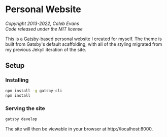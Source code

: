 
# Personal Website

*Copyright 2013-2022, Caleb Evans*  
*Code released under the MIT license*

This is a [Gatsby](https://www.gatsbyjs.com/)-based personal website I created
for myself. The theme is built from Gatsby's default scaffolding, with all of
the styling migrated from my previous Jekyll iteration of the site.

## Setup

### Installing

```bash
npm install -g gatsby-cli
npm install
```

### Serving the site

```bash
gatsby develop
```

The site will then be viewable in your browser at http://localhost:8000.
